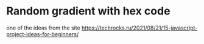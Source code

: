 # Random gradient with hex code
one of the ideas from the site https://techrocks.ru/2021/08/21/15-javascript-project-ideas-for-beginners/
